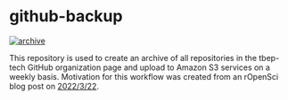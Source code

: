 
# github-backup

<!-- badges: start -->
[![archive](https://github.com/tbep-tech/github-backup/workflows/archive/badge.svg)](https://github.com/tbep-tech/gitub-backup/actions)
<!-- badges: end -->

This repository is used to create an archive of all repositories in the tbep-tech GitHub organization page and upload to Amazon S3 services on a weekly basis.  Motivation for this workflow was created from an rOpenSci blog post on [2022/3/22](https://ropensci.org/blog/2022/03/22/safeguards-and-backups-for-github-organizations/).

